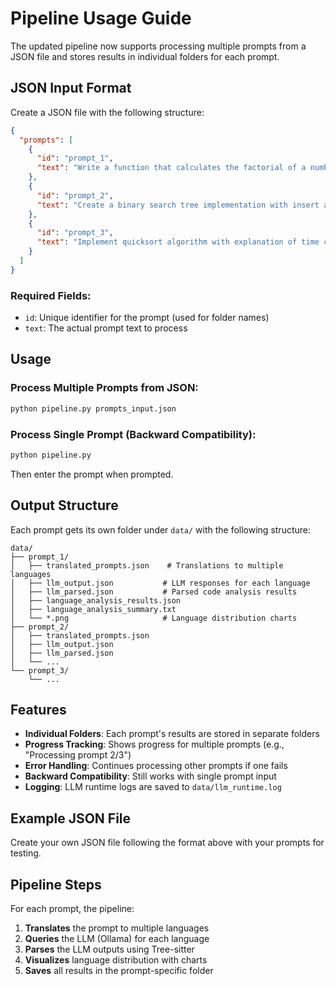 # Pipeline Usage Guide

The updated pipeline now supports processing multiple prompts from a JSON file and stores results in individual folders for each prompt.

## JSON Input Format

Create a JSON file with the following structure:

```json
{
  "prompts": [
    {
      "id": "prompt_1",
      "text": "Write a function that calculates the factorial of a number."
    },
    {
      "id": "prompt_2", 
      "text": "Create a binary search tree implementation with insert and search methods."
    },
    {
      "id": "prompt_3",
      "text": "Implement quicksort algorithm with explanation of time complexity."
    }
  ]
}
```

### Required Fields:
- `id`: Unique identifier for the prompt (used for folder names)
- `text`: The actual prompt text to process

## Usage

### Process Multiple Prompts from JSON:
```bash
python pipeline.py prompts_input.json
```

### Process Single Prompt (Backward Compatibility):
```bash
python pipeline.py
```
Then enter the prompt when prompted.

## Output Structure

Each prompt gets its own folder under `data/` with the following structure:

```
data/
├── prompt_1/
│   ├── translated_prompts.json    # Translations to multiple languages
│   ├── llm_output.json           # LLM responses for each language
│   ├── llm_parsed.json           # Parsed code analysis results
│   ├── language_analysis_results.json
│   ├── language_analysis_summary.txt
│   └── *.png                     # Language distribution charts
├── prompt_2/
│   ├── translated_prompts.json
│   ├── llm_output.json
│   ├── llm_parsed.json
│   └── ...
└── prompt_3/
    └── ...
```

## Features

- **Individual Folders**: Each prompt's results are stored in separate folders
- **Progress Tracking**: Shows progress for multiple prompts (e.g., "Processing prompt 2/3")
- **Error Handling**: Continues processing other prompts if one fails
- **Backward Compatibility**: Still works with single prompt input
- **Logging**: LLM runtime logs are saved to `data/llm_runtime.log`

## Example JSON File

Create your own JSON file following the format above with your prompts for testing.

## Pipeline Steps

For each prompt, the pipeline:
1. **Translates** the prompt to multiple languages
2. **Queries** the LLM (Ollama) for each language
3. **Parses** the LLM outputs using Tree-sitter
4. **Visualizes** language distribution with charts
5. **Saves** all results in the prompt-specific folder
